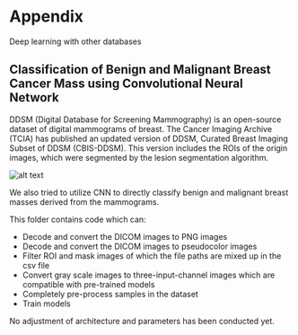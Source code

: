 # Appendix
Deep learning with other databases

## Classification of Benign and Malignant Breast Cancer Mass using Convolutional Neural Network

DDSM (Digital Database for Screening Mammography) is an open-source dataset of digital mammograms of breast. The Cancer Imaging Archive (TCIA) has published an updated version of DDSM, Curated Breast Imaging Subset of DDSM (CBIS-DDSM). This version includes the ROIs of the origin images, which were segmented by the lesion segmentation algorithm.

![alt text](https://github.com/YilinHHH/BMEN-E4000-DEEP-LEARNING-HeYu-Final-Project/blob/master/Appendix/0.png)

We also tried to utilize CNN to directly classify benign and malignant breast masses derived from the mammograms. 

This folder contains code which can:

 - Decode and convert the DICOM images to PNG images
 - Decode and convert the DICOM images to pseudocolor images
 - Filter ROI and mask images of which the file paths are mixed up in the csv file
 - Convert gray scale images to three-input-channel images which are compatible with pre-trained models
 - Completely pre-process samples in the dataset
 - Train models
 
No adjustment of architecture and parameters has been conducted yet.
